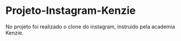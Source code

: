 # Projeto-Instagram-Kenzie

No projeto foi realizado o clone do instagram, instruido pela academia Kenzie.

